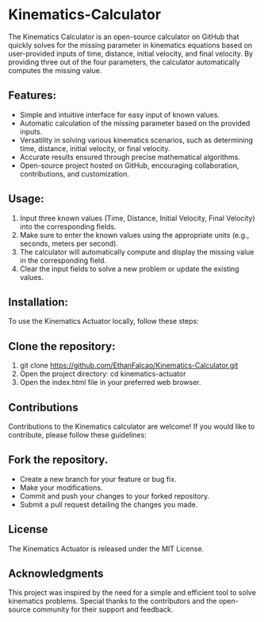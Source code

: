 # Kinematics-Calculator
 The Kinematics Calculator is an open-source calculator on GitHub that quickly solves for the missing parameter in kinematics equations based on user-provided inputs of time, distance, initial velocity, and final velocity. By providing three out of the four parameters, the calculator automatically computes the missing value.
 
## Features:
 - Simple and intuitive interface for easy input of known values.
 - Automatic calculation of the missing parameter based on the provided inputs.
 - Versatility in solving various kinematics scenarios, such as determining time, distance, initial velocity, or final velocity.
 - Accurate results ensured through precise mathematical algorithms.
 - Open-source project hosted on GitHub, encouraging collaboration, contributions, and customization.
 
## Usage:
 1) Input three known values (Time, Distance, Initial Velocity, Final Velocity) into the corresponding fields.
 2) Make sure to enter the known values using the appropriate units (e.g., seconds, meters per second).
 3) The calculator will automatically compute and display the missing value in the corresponding field.
 4) Clear the input fields to solve a new problem or update the existing values.
 
 ## Installation:

To use the Kinematics Actuator locally, follow these steps:

## Clone the repository:
 1) git clone https://github.com/EthanFalcao/Kinematics-Calculator.git
 2) Open the project directory:
    cd kinematics-actuator
 3) Open the index.html file in your preferred web browser.
 
## Contributions
Contributions to the Kinematics calculator are welcome! If you would like to contribute, please follow these guidelines:

## Fork the repository.
 - Create a new branch for your feature or bug fix.
 - Make your modifications.
 - Commit and push your changes to your forked repository.
 - Submit a pull request detailing the changes you made.
 ## License
  The Kinematics Actuator is released under the MIT License.

## Acknowledgments
This project was inspired by the need for a simple and efficient tool to solve kinematics problems. Special thanks to the contributors and the open-source community for their support and feedback.
